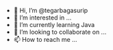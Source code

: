 - 👋 Hi, I’m @tegarbagasurip
- 👀 I’m interested in ...
- 🌱 I’m currently learning Java
- 💞️ I’m looking to collaborate on ...
- 📫 How to reach me ...

<!---
tegarbagasurip/tegarbagasurip is a ✨ special ✨ repository because its `README.md` (this file) appears on your GitHub profile.
You can click the Preview link to take a look at your changes.
--->
